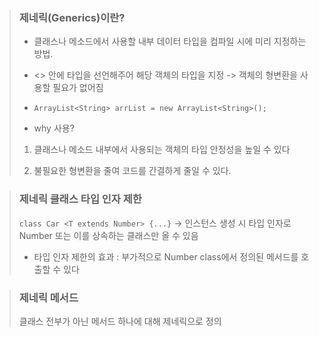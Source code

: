 > ### 제네릭(Generics)이란?
>
> - 클래스나 메소드에서 사용할 내부 데이터 타입을 컴파일 시에 미리 지정하는 방법.
>
> - <> 안에 타입을 선언해주어 해당 객체의 타입을 지정 -> 객체의 형변환을 사용할 필요가 없어짐
>
> - `ArrayList<String> arrList = new ArrayList<String>();`
>
> - why 사용?
>  
> 1. 클래스나 메소드 내부에서 사용되는 객체의 타입 안정성을 높일 수 있다
>
> 2. 불필요한 형변환을 줄여 코드를 간결하게 줄일 수 있다.

> ### 제네릭 클래스 타입 인자 제한
>
> `class Car <T extends Number> {...}` -> 인스턴스 생성 시 타입 인자로 Number 또는 이를 상속하는 클래스만 올 수 있음
>
> - 타입 인자 제한의 효과 : 부가적으로 Number class에서 정의된 메서드를 호출할 수 있다

> ### 제네릭 메서드
>
> 클래스 전부가 아닌 메서드 하나에 대해 제네릭으로 정의



